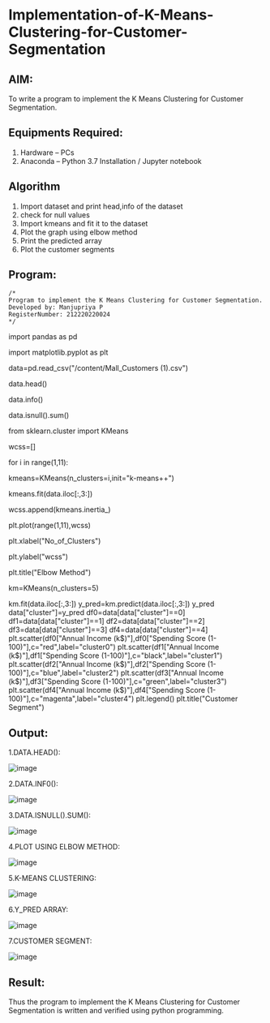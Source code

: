 # Implementation-of-K-Means-Clustering-for-Customer-Segmentation

## AIM:
To write a program to implement the K Means Clustering for Customer Segmentation.

## Equipments Required:
1. Hardware – PCs
2. Anaconda – Python 3.7 Installation / Jupyter notebook

## Algorithm
1. Import dataset and print head,info of the dataset
2. check for null values
3. Import kmeans and fit it to the dataset
4. Plot the graph using elbow method
5. Print the predicted array
6. Plot the customer segments

## Program:
```
/*
Program to implement the K Means Clustering for Customer Segmentation.
Developed by: Manjupriya P
RegisterNumber: 212220220024
*/
```
import pandas as pd

import matplotlib.pyplot as plt

data=pd.read_csv("/content/Mall_Customers (1).csv")

data.head()

data.info()

data.isnull().sum()

from sklearn.cluster import KMeans

wcss=[]

for i in range(1,11):

kmeans=KMeans(n_clusters=i,init="k-means++")

kmeans.fit(data.iloc[:,3:])

wcss.append(kmeans.inertia_)

plt.plot(range(1,11),wcss)

plt.xlabel("No_of_Clusters")

plt.ylabel("wcss")

plt.title("Elbow Method")

km=KMeans(n_clusters=5)

km.fit(data.iloc[:,3:])
y_pred=km.predict(data.iloc[:,3:])
y_pred
data["cluster"]=y_pred
df0=data[data["cluster"]==0]
df1=data[data["cluster"]==1]
df2=data[data["cluster"]==2]
df3=data[data["cluster"]==3]
df4=data[data["cluster"]==4]
plt.scatter(df0["Annual Income (k$)"],df0["Spending Score (1-100)"],c="red",label="cluster0")
plt.scatter(df1["Annual Income (k$)"],df1["Spending Score (1-100)"],c="black",label="cluster1")
plt.scatter(df2["Annual Income (k$)"],df2["Spending Score (1-100)"],c="blue",label="cluster2")
plt.scatter(df3["Annual Income (k$)"],df3["Spending Score (1-100)"],c="green",label="cluster3")
plt.scatter(df4["Annual Income (k$)"],df4["Spending Score (1-100)"],c="magenta",label="cluster4")
plt.legend()
plt.title("Customer Segment")


## Output:
1.DATA.HEAD():

![image](https://github.com/Manjupriya1207/Implementation-of-K-Means-Clustering-for-Customer-Segmentation/assets/113583090/8a66a27d-1b00-47ee-bd99-0ea50a384a3a)

2.DATA.INF0():

![image](https://github.com/Manjupriya1207/Implementation-of-K-Means-Clustering-for-Customer-Segmentation/assets/113583090/a4585c94-0544-4e96-b066-56f8e2838565)

3.DATA.ISNULL().SUM():

![image](https://github.com/Manjupriya1207/Implementation-of-K-Means-Clustering-for-Customer-Segmentation/assets/113583090/5a9f35d6-85fb-4274-9829-ce27e1588d04)

4.PLOT USING ELBOW METHOD:

![image](https://github.com/Manjupriya1207/Implementation-of-K-Means-Clustering-for-Customer-Segmentation/assets/113583090/5330b598-6253-418b-9012-d9e3930e58f9)

5.K-MEANS CLUSTERING:

![image](https://github.com/Manjupriya1207/Implementation-of-K-Means-Clustering-for-Customer-Segmentation/assets/113583090/87f34e3c-6208-4b76-af9c-1e4aa02d698d)

6.Y_PRED ARRAY:

![image](https://github.com/Manjupriya1207/Implementation-of-K-Means-Clustering-for-Customer-Segmentation/assets/113583090/db6afae1-8b6e-44f9-aed7-b67fca01e187)

7.CUSTOMER SEGMENT:

![image](https://github.com/Manjupriya1207/Implementation-of-K-Means-Clustering-for-Customer-Segmentation/assets/113583090/67fa81d3-5c96-4390-85d7-627356d8a19b)

## Result:
Thus the program to implement the K Means Clustering for Customer Segmentation is written and verified using python programming.
